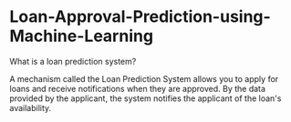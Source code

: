 # Loan-Approval-Prediction-using-Machine-Learning

 What is a loan prediction system?

 A mechanism called the Loan Prediction System allows you to apply for loans and receive notifications when they are approved. By the data provided by the applicant, the system notifies the applicant of the loan's availability.
